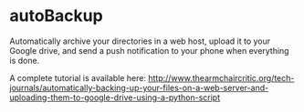 # autoBackup
Automatically archive your directories in a web host, upload it to your Google drive, and send a push notification to your phone when everything is done.

A complete tutorial is available here:
http://www.thearmchaircritic.org/tech-journals/automatically-backing-up-your-files-on-a-web-server-and-uploading-them-to-google-drive-using-a-python-script
